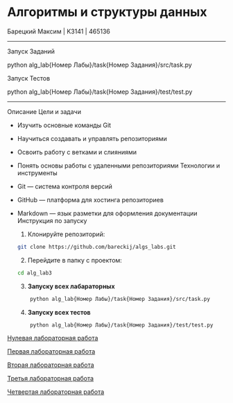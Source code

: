 # Алгоритмы и структуры данных 

Барецкий Максим | K3141 | 465136

----
Запуск Заданий

python alg_lab{Номер Лабы}/task{Номер Задания}/src/task.py

Запуск Тестов

python alg_lab{Номер Лабы}/task{Номер Задания}/test/test.py

----
Описание
Цели и задачи
-   Изучить основные команды Git
-   Научиться создавать и управлять репозиториями
-   Освоить работу с ветками и слияниями
-   Понять основы работы с удаленными репозиториями
Технологии и инструменты
-   Git — система контроля версий
-   GitHub — платформа для хостинга репозиториев
-   Markdown — язык разметки для оформления документации
Инструкция по запуску
    1. Клонируйте репозиторий:
    ```bash
    git clone https://github.com/bareckij/algs_labs.git
    ```
    2. Перейдите в папку с проектом:
    ```bash
    cd alg_lab3
    ```
    3. **Запуску всех лабараторных**
    ```bash
        python alg_lab{Номер Лабы}/task{Номер Задания}/src/task.py
    ```

    4. **Запуску всех тестов**
    ```bash
        python alg_lab{Номер Лабы}/task{Номер Задания}/test/test.py
    ```


[Нулевая лабораторная работа](https://github.com/bareckij/algs_labs/tree/main/alg_lab0)

[Первая лабораторная работа](https://github.com/bareckij/algs_labs/tree/main/alg_lab1)

[Вторая лабораторная работа](https://github.com/bareckij/algs_labs/tree/main/alg_lab2)

[Третья лабораторная работа](https://github.com/bareckij/algs_labs/tree/main/alg_lab3)

[Четвертая лабораторная работа](https://github.com/bareckij/algs_labs/tree/main/alg_lab4)
